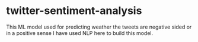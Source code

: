 # twitter-sentiment-analysis
This ML model used for predicting weather the tweets are negative sided or in a positive sense I have used NLP here to build this model.
